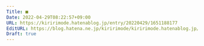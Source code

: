 ```yaml
---
Title: ■
Date: 2022-04-29T08:22:57+09:00
URL: https://kiririmode.hatenablog.jp/entry/20220429/1651188177
EditURL: https://blog.hatena.ne.jp/kiririmode/kiririmode.hatenablog.jp/atom/entry/13574176438087279774
Draft: true
---
```



